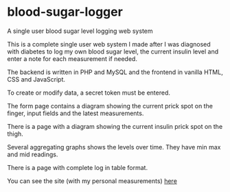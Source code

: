 # blood-sugar-logger
A single user blood sugar level logging web system

This is a complete single user web system I made after I was diagnosed with diabetes to log my own blood sugar level, 
the current insulin level and enter a note for each measurement if needed.

The backend is written in PHP and MySQL and the frontend in vanilla HTML, CSS and JavaScript.

To create or modify data, a secret token must be entered.

The form page contains a diagram showing the current prick spot on the finger, input fields and the latest measurements.

There is a page with a diagram showing the current insulin prick spot on the thigh.

Several aggregating graphs shows the levels over time. They have min max and mid readings. 

There is a page with complete log in table format.

You can see the site (with my personal measurements) 
[here](https://flettedehvaler.dk/blodsukker_logger/)

